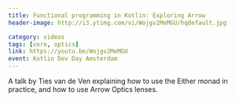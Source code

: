 ```yaml
---
title: Functional programming in Kotlin: Exploring Arrow
header-image: http://i3.ytimg.com/vi/Wojgv2MeMGU/hqdefault.jpg

category: videos
tags: [core, optics]
link: https://youtu.be/Wojgv2MeMGU
event: Kotlin Dev Day Amsterdam
---
```

A talk by Ties van de Ven explaining how to use the Either monad in practice, and how to use Arrow Optics lenses.
